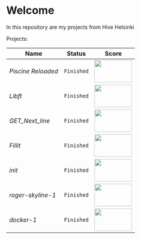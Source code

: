 # Welcome
In this repository are my projects from Hive Helsinki

Projects:

Name | Status | Score
---|---|---
*Piscine Reloaded* | `Finished` | <image src="images/Piscine_Reloaded.png" width = 100 height = 60 >
*Libft* | `Finished` | <image src="images/Libft.png" width = 100 height = 60 >
*GET_Next_line* | `Finished` | <image src="images/Get_Next_line.png" width = 100 height = 60 >
*Fillit* | `Finished` | <image src="images/Fillit.png" width = 100 height = 60 >
*init* | `Finished` | <image src="images/init.png" width = 100 height = 60 >
*roger-skyline-1* | `Finished` | <image src="images/roger-skyline-1.png" width = 100 height = 60 >
*docker-1* | `Finished` | <image src="images/docker-1.png" width = 100 height = 60 >